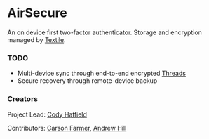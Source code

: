 # AirSecure

An on device first two-factor authenticator. Storage and encryption managed by [Textile](https://github.com/textileio/textile-go). 

### TODO

- Multi-device sync through end-to-end encrypted [Threads](https://medium.com/textileio/wip-textile-threads-whitepaper-just-kidding-6ce3a6624338)
- Secure recovery through remote-device backup

### Creators

Project Lead: [Cody Hatfield](https://github.com/codynhat)

Contributors: [Carson Farmer](https://twitter.com/carsonfarmer), [Andrew Hill](https://twitter.com/andrewxhill)
